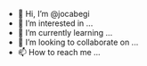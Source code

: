 - 👋 Hi, I’m @jocabegi
- 👀 I’m interested in ...
- 🌱 I’m currently learning ...
- 💞️ I’m looking to collaborate on ...
- 📫 How to reach me ...

<!---
jocabegi/jocabegi is a ✨ special ✨ repository because its `README.md` (this file) appears on your GitHub profile.
You can click the Preview link to take a look at your changes.
--->
